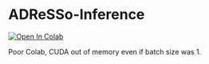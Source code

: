 # ADReSSo-Inference

<a href="https://colab.research.google.com/github/NTHU-ML-2023-team19/ADReSSo-Inference/blob/main/ADReSSo_Inference.ipynb" target="_parent"><img src="https://colab.research.google.com/assets/colab-badge.svg" alt="Open In Colab"/></a>

Poor Colab, CUDA out of memory even if batch size was 1.

